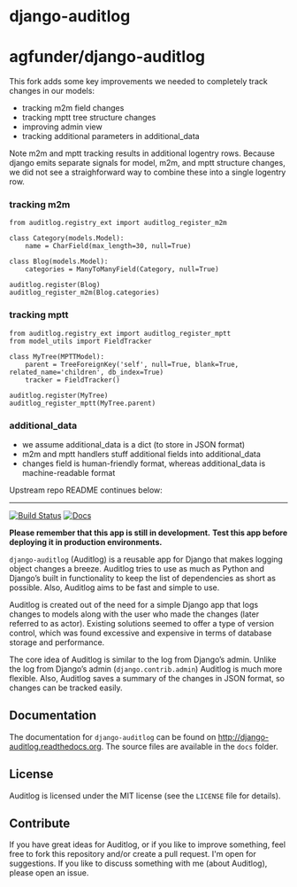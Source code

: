 django-auditlog
===============

# agfunder/django-auditlog

This fork adds some key improvements we needed to completely track changes in our models:

- tracking m2m field changes
- tracking mptt tree structure changes
- improving admin view
- tracking additional parameters in additional_data

Note m2m and mptt tracking results in additional logentry rows.  Because django emits separate signals for model, m2m, and mptt structure changes, we did not see a straighforward way to combine these into a single logentry row.

### tracking m2m
```
from auditlog.registry_ext import auditlog_register_m2m

class Category(models.Model):
    name = CharField(max_length=30, null=True)

class Blog(models.Model):
    categories = ManyToManyField(Category, null=True)

auditlog.register(Blog)
auditlog_register_m2m(Blog.categories)
```

### tracking mptt
```
from auditlog.registry_ext import auditlog_register_mptt
from model_utils import FieldTracker

class MyTree(MPTTModel):
    parent = TreeForeignKey('self', null=True, blank=True, related_name='children', db_index=True)
    tracker = FieldTracker()

auditlog.register(MyTree)
auditlog_register_mptt(MyTree.parent)
```

### additional_data
- we assume additional_data is a dict (to store in JSON format)
- m2m and mptt handlers stuff additional fields into additional_data
- changes field is human-friendly format, whereas additional_data is machine-readable format

Upstream repo README continues below:

---------


[![Build Status](https://travis-ci.org/jjkester/django-auditlog.svg?branch=master)](https://travis-ci.org/jjkester/django-auditlog)
[![Docs](https://readthedocs.org/projects/django-auditlog/badge/?version=latest)](http://django-auditlog.readthedocs.org/en/latest/?badge=latest)

**Please remember that this app is still in development.**
**Test this app before deploying it in production environments.**

```django-auditlog``` (Auditlog) is a reusable app for Django that makes logging object changes a breeze. Auditlog tries to use as much as Python and Django’s built in functionality to keep the list of dependencies as short as possible. Also, Auditlog aims to be fast and simple to use.

Auditlog is created out of the need for a simple Django app that logs changes to models along with the user who made the changes (later referred to as actor). Existing solutions seemed to offer a type of version control, which was found excessive and expensive in terms of database storage and performance.

The core idea of Auditlog is similar to the log from Django’s admin. Unlike the log from Django’s admin (```django.contrib.admin```) Auditlog is much more flexible. Also, Auditlog saves a summary of the changes in JSON format, so changes can be tracked easily.

Documentation
-------------

The documentation for ```django-auditlog``` can be found on http://django-auditlog.readthedocs.org. The source files are available in the ```docs``` folder.

License
-------

Auditlog is licensed under the MIT license (see the ```LICENSE``` file for details).

Contribute
----------

If you have great ideas for Auditlog, or if you like to improve something, feel free to fork this repository and/or create a pull request. I'm open for suggestions. If you like to discuss something with me (about Auditlog), please open an issue.
